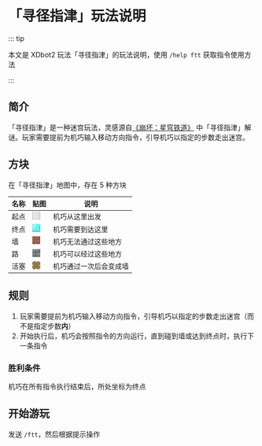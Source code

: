 # 「寻径指津」玩法说明

::: tip

本文是 XDbot2 玩法「寻径指津」的玩法说明，使用 `/help ftt` 获取指令使用方法

:::

## 简介

「寻径指津」是一种迷宫玩法，灵感源自[《崩坏：星穹铁道》][1] 中「寻径指津」解谜。玩家需要提前为机巧输入移动方向指令，引导机巧以指定的步数走出迷宫。

## 方块

在「寻径指津」地图中，存在 5 种方块

| 名称  | 贴图                 | 说明       |
|------|----------------------|-----------|
| 起点  | ![](/iron_block.png) | 机巧从这里出发 |
| 终点  | ![](/diamond_block.png) | 机巧需要到达这里 |
| 墙 | ![](/bricks.png) | 机巧无法通过这些地方 |
| 路 | ![](/stone_bricks.png) | 机巧可以经过这些地方 |
| 活塞 | ![](/piston_top.png) | 机巧通过一次后会变成墙 |

## 规则

1. 玩家需要提前为机巧输入移动方向指令，引导机巧以指定的步数走出迷宫（而不是指定步数**内**）
2. 开始执行后，机巧会按照指令的方向运行，直到碰到墙或达到终点时，执行下一条指令

### 胜利条件

机巧在所有指令执行结束后，所处坐标为终点

## 开始游玩

发送 `/ftt`，然后根据提示操作

[1]: https://sr.mihoyo.com
